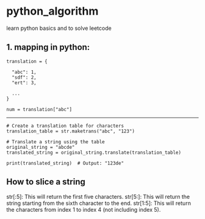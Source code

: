 # python_algorithm
learn python basics and to solve leetcode

## 1. mapping in python:
```
translation = {

  "abc": 1,
  "sdf": 2,
  "ert": 3,

  ...
}

num = translation["abc"]
```
_____
```
# Create a translation table for characters
translation_table = str.maketrans("abc", "123")

# Translate a string using the table
original_string = "abcde"
translated_string = original_string.translate(translation_table)

print(translated_string)  # Output: "123de"

```

## How to slice a string
str[:5]: This will return the first five characters.
str[5:]: This will return the string starting from the sixth character to the end.
str[1:5]: This will return the characters from index 1 to index 4 (not including index 5).
